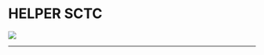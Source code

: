 <h1>HELPER SCTC</h1>
<a href="https://github.com/Ferius057/HelperSctc-v1/releases"><img src="https://ydalenka.ru/wp-content/uploads/2015/12/knopka-scachat1.png" style="max-width:100%;"></a><hr />
